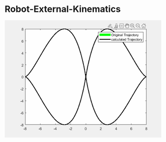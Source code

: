 # Robot-External-Kinematics
![Alt Text](https://github.com/mehhdiii/Robot-External-Kinematics/blob/main/figures/output.gif)
